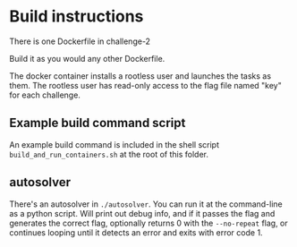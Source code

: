 # Build instructions
There is one Dockerfile in challenge-2

Build it as you would any other Dockerfile.

The docker container installs a rootless user and launches the tasks as them. The rootless user has read-only access to the flag file named "key" for each challenge.

## Example build command script
An example build command is included in the shell script `build_and_run_containers.sh` at the root of this folder.

## autosolver
There's an autosolver in `./autosolver`. You can run it at the command-line as a python script.
Will print out debug info, and if it passes the flag and generates the correct flag, optionally returns 0 with the `--no-repeat` flag, or continues looping until it detects an error and exits with error code 1.